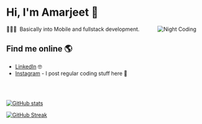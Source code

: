 
# Hi, I'm Amarjeet 👋

<img alt="Night Coding" src="https://user-images.githubusercontent.com/38986305/122662088-fc74ea00-d1ad-11eb-9aa8-f920e2e271d1.gif" align="right"/>

👨🏻‍💻 &nbsp;Basically into Mobile and fullstack development.

## Find me online 🌎

- <a href="https://www.linkedin.com/in/amarjeet987/">LinkedIn</a> 🤓
- <a href="https://www.instagram.com/codemanship/">Instagram</a>  - I post regular coding stuff here 🤳

 <br>
 <br>

[![GitHub stats](https://github-readme-stats.vercel.app/api?username=amarjeet987&count_private=true&show_icons=true&theme=dark&border_color=00AFF0)](https://github.com/amarjeet987/github-readme-stats)

[![GitHub Streak](http://github-readme-streak-stats.herokuapp.com?user=amarjeet987&theme=dark&ring=D400FF&fire=FFFFFF&currStreakLabel=00AFF0&border=00AFF0)](https://git.io/streak-stats)

<br>


<br/>
